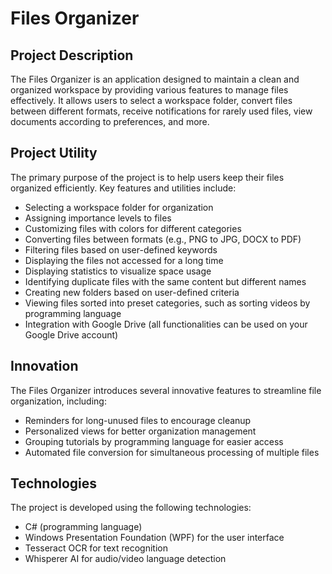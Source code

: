 # Files Organizer

## Project Description

The Files Organizer is an application designed to maintain a clean and organized workspace by providing various features to manage files effectively. It allows users to select a workspace folder, convert files between different formats, receive notifications for rarely used files, view documents according to preferences, and more.

## Project Utility

The primary purpose of the project is to help users keep their files organized efficiently. Key features and utilities include:

- Selecting a workspace folder for organization
- Assigning importance levels to files
- Customizing files with colors for different categories
- Converting files between formats (e.g., PNG to JPG, DOCX to PDF)
- Filtering files based on user-defined keywords
- Displaying the files not accessed for a long time 
- Displaying statistics to visualize space usage
- Identifying duplicate files with the same content but different names
- Creating new folders based on user-defined criteria
- Viewing files sorted into preset categories, such as sorting videos by programming language
- Integration with Google Drive (all functionalities can be used on your Google Drive account)

## Innovation

The Files Organizer introduces several innovative features to streamline file organization, including:

- Reminders for long-unused files to encourage cleanup
- Personalized views for better organization management
- Grouping tutorials by programming language for easier access
- Automated file conversion for simultaneous processing of multiple files

## Technologies

The project is developed using the following technologies:

- C# (programming language)
- Windows Presentation Foundation (WPF) for the user interface
- Tesseract OCR for text recognition
- Whisperer AI for audio/video language detection
